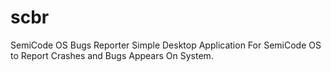 # scbr
SemiCode OS Bugs Reporter
Simple Desktop Application For SemiCode OS to Report Crashes and Bugs Appears On System.
